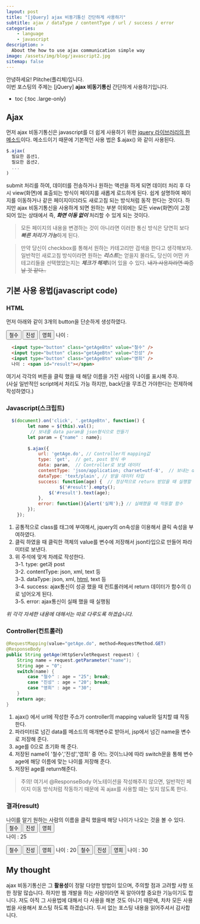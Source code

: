 ```yaml
---
layout: post
title: "[jQuery] ajax 비동기통신 간단하게 사용하기"
subtitle: ajax / dataType / contentType / url / success / error
categories:
    - language
    - javascript
description: >
  About the how to use ajax communication simple way
image: /assets/img/blog/javascript2.jpg
sitemap: false
---
```


안녕하세요! Plitche(플리체)입니다.  
이번 포스팅의 주제는 [jQuery] **ajax 비동기통신** 간단하게 사용하기입니다.

* toc
{:toc .large-only}

## Ajax
먼저 ajax 비동기통신은 javascript를 더 쉽게 사용하기 위한 <u>jquery 라이브러리의 한 메소드</u>이다. 메소드이기 때문에 기본적인 사용 법은 $.ajax() 와 같이 사용된다. 
```js
$.ajax(
  필요한 옵션1,
  필요한 옵션2,
  ...
)
```  
submit 처리를 하여, 데이터를 전송하거나 원하는 액션을 하게 되면 데이터 처리 후 다시 view(화면)에 표출되는 방식이 페이지를 새롭게 로드하게 된다. 쉽게 설명하여 페이지를 이동하거나 같은 페이지이더라도 새로고침 되는 방식처럼 동작 한다는 것이다. 하지만 ajax 비동기통신을 사용하게 되면 원하는 부분 이외에는 모든 view(화면)이 고정되어 있는 상태에서 즉, ***화면 이동 없이*** 처리할 수 있게 되는 것이다.  

> 모든 페이지의 내용을 변경하는 것이 아니라면 이러한 통신 방식은 당연히 보다 ***빠른 처리가 가능***하게 된다.

> 만약 당신이 checkbox를 통해서 원하는 카테고리만 검색을 한다고 생각해보자. 일반적인 새로고침 방식이라면 원하는 ***리스트***는 얻을지 몰라도, 당신이 어떤 카테고리들을 선택했었는지는 ***체크가 해제***되어 있을 수 있다. ~~내가 사용자라면 짜증날 것 같다..~~

## 기본 사용 용법(javascript code)
### HTML
먼저 아래와 같이 3개의 button을 단순하게 생성하였다.<br/>

<input type="button" class="getAgeBtn" value="철수" />
<input type="button" class="getAgeBtn" value="진성" />
<input type="button" class="getAgeBtn" value="영희" />  
나이 : <span id="result"></span>

```html
  <input type="button" class="getAgeBtn" value="철수" />
  <input type="button" class="getAgeBtn" value="진성" />
  <input type="button" class="getAgeBtn" value="영희" />
  나이 : <span id="result"></span>
```  

여기서 각각의 버튼을 클릭 했을 때 해당 이름을 가진 사람의 나이를 표시해 주자.  
(사실 일반적인 script에서 처리도 가능 하지만, back단을 무조건 가야한다는 전제하에 작성하였다.)

### Javascript(스크립트)
```js
  $(document).on('click', '.getAgeBtn', function() {
		let name = $(this).val(); 
   		 // 보내줄 data param을 json형식으로 만들기
		let param = {"name" : name};
		
		$.ajax({
			url: 'getAge.do', // Controller의 mapping값
			type: 'get',  // get, post 방식 中
			data: param,  // Controller로 보낼 데이터
			contentType: 'json/application; charset=utf-8',  // 보내는 data의 타입
			dataType: 'text/plain', // 받을 데이터 타입
			success: function(age) {  // 정상적으로 return 받았을 때 실행할 함수
        			$('#result').empty();
				$('#result').text(age);
			},
			error: function(){alert('실패');} // 실패했을 때 작동할 함수
		});
	});
```  
1. 공통적으로 class를 태그에 부여해서, jquery의 on속성을 이용해서 클릭 속성을 부여하였다.  
2. 클릭 하였을 때 클릭한 객체의 value를 변수에 저장해서 json타입으로 만들어 파라미터로 보낸다.
3. 위 주석에 맞게 차례로 작성한다.  
  3-1. type: get과 post  
  3-2. contentType: json, xml, text 등  
  3-3. dataType: json, xml, [html](https://plitche.github.io/language/javascript/2021-03-17-ajax-html/), text 등  
  3-4. success: ajax통신이 성공 했을 때 컨트롤러에서 return 데이터가 함수의 ()로 넘어오게 된다.  
  3-5. error: ajax통신이 실패 했을 때 실행됨  

*위 각각 자세한 내용에 대해서는 따로 다루도록 하겠습니다.*


### Controller(컨트롤러)
```java
@RequestMapping(value="getAge.do", method=RequestMethod.GET)
@ResponseBody
public String getAge(HttpServletRequest request) {
	String name = request.getParameter("name");
	String age = "0";
	switch(name) {
		case "철수" : age = "25"; break;
		case "진성" : age = "20"; break;
		case "영희" : age = "30";
	}
	return age;
}
```
1. ajax() 에서 url에 작성한 주소가 controller의 mapping value와 일치할 떄 작동한다.  
2. 파라미터로 넘긴 data를 메소드의 매개변수로 받아서, jsp에서 넘긴 name을 변수로 저장해 준다.
3. age를 0으로 초기화 해 준다.
4. 저장된 name이 '철수','진성','영희' 중 어느 것이느냐에 따라 switch문을 통해 변수 age에 해당 이름에 맞는 나이를 저장해 준다.
5. 저장된 age를 return해준다.
> 주의!
> 여기서 @ResponseBody 어노테이션을 작성해주지 않으면, 일반적인 페이지 이동 방식처럼 작동하기 때문에 꼭 ajax를 사용할 떄는 잊지 않도록 한다.

### 결과(result)
나이를 알기 원하는 사람의 이름을 클릭 했을때 해당 나이가 나오는 것을 볼 수 있다.  
<input type="button" class="getAgeBtn" value="철수" />
<input type="button" class="getAgeBtn" value="진성" />
<input type="button" class="getAgeBtn" value="영희" />  
나이 : <span id="result">25</span>

<input type="button" class="getAgeBtn" value="철수" />
<input type="button" class="getAgeBtn" value="진성" />
<input type="button" class="getAgeBtn" value="영희" />  
나이 : <span id="result">20</span>

<input type="button" class="getAgeBtn" value="철수" />
<input type="button" class="getAgeBtn" value="진성" />
<input type="button" class="getAgeBtn" value="영희" />  
나이 : <span id="result">30</span>

## My thought
ajax 비동기통신은 그 **활용성**이 정말 다양한 방법이 있으며, 주의할 점과 고려할 사항 또한 정말 많습니다.
하지만 웹 개발을 하는 사람이라면 꼭 알아야할 중요한 기능이기도 합니다.
저도 아직 그 사용법에 대해서 다 사용을 해본 것도 아니기 때문에, 차차 모든 사용법을 사용해서 포스팅 하도록 하겠습니다. 
두서 없는 포스팅 내용을 읽어주셔서 감사합니다.

